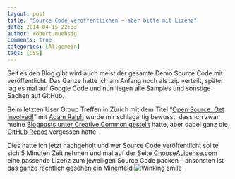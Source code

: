 ```yaml
---
layout: post
title: "Source Code veröffentlichen – aber bitte mit Lizenz"
date: 2014-04-15 22:33
author: robert.muehsig
comments: true
categories: [Allgemein]
tags: [OSS]
---
```

<p>Seit es den Blog gibt wird auch meist der gesamte Demo Source Code mit veröffentlicht. Das Ganze hatte ich am Anfang noch als .zip verteilt, später lag es mal auf Google Code und nun liegen alle Samples und sonstige Sachen auf GitHub.</p> <p>Beim letzten User Group Treffen in Zürich mit dem Titel “<a href="http://www.meetup.com/Zurich-Developers-NET-User-Group/events/166898202/">Open Source: Get Involved!</a>” mit <a href="http://adamralph.com/">Adam Ralph</a> wurde mir schlagartig bewusst, dass ich zwar meine <a href="http://blog.codeinside.eu/2012/04/25/lizenznderung-zu-creative-commons/">Blogposts unter Creative Common gestellt</a> hatte, aber dabei ganz die <a href="https://github.com/Code-Inside">GitHub Repos</a> vergessen hatte.</p> <p>Dies hatte ich jetzt nachgeholt und wer Source Code veröffentlicht sollte sich 5 Minuten Zeit nehmen und mal auf der Seite <a href="http://choosealicense.com/">ChooseALicense.com</a> eine passende Lizenz zum jeweiligen Source Code packen – ansonsten ist das ganze rechtlich gesehen ein Minenfeld <img class="wlEmoticon wlEmoticon-winkingsmile" style="border-top-style: none; border-bottom-style: none; border-right-style: none; border-left-style: none" alt="Winking smile" src="http://blog.codeinside.eu/wp-content/uploads/wlEmoticon-winkingsmile13.png"></p>
